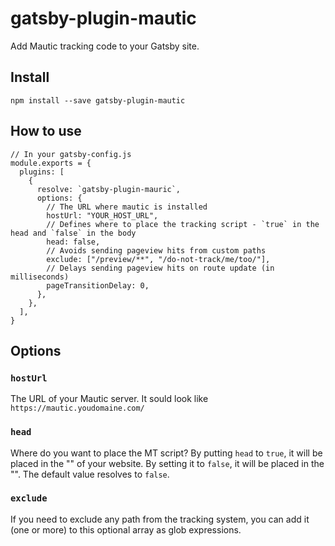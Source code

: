 # gatsby-plugin-mautic

Add Mautic tracking code to your Gatsby site.

## Install

`npm install --save gatsby-plugin-mautic`

## How to use

```
// In your gatsby-config.js
module.exports = {
  plugins: [
    {
      resolve: `gatsby-plugin-mauric`,
      options: {
        // The URL where mautic is installed
        hostUrl: "YOUR_HOST_URL",
        // Defines where to place the tracking script - `true` in the head and `false` in the body
        head: false,
        // Avoids sending pageview hits from custom paths
        exclude: ["/preview/**", "/do-not-track/me/too/"],
        // Delays sending pageview hits on route update (in milliseconds)
        pageTransitionDelay: 0,
      },
    },
  ],
}
```

## Options

### `hostUrl`

The URL of your Mautic server. It sould look like `https://mautic.youdomaine.com/`

### `head`

Where do you want to place the MT script? By putting `head` to `true`, it will be placed in the "<head>" of your website. By setting it to `false`, it will be placed in the "<body>". The default value resolves to `false`.

### `exclude`

If you need to exclude any path from the tracking system, you can add it (one or more) to this optional array as glob expressions.
